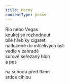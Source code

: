 ```yaml
---
title: Herny
contentType: prose
---
```


<section>

Rio nebo Vegas  
koukej se rozhodnout  
bílé hřebíky cigaret  
natlučené do mlčelivých úst  
vedle v zahradě  
surově seřezaný hloh  
a pes

na schodu před Riem  
srdce cihlou

</section>
